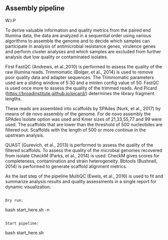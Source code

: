 ## Assembly pipeline

W.I.P

To derive valuable information and quality metrics from the paired end Illumina data, the data are analyzed in a sequential order using various algorithms to assemble the genome and to decide which samples can participate in analysis of antimicrobial resistance genes, virulence genes and perform cluster analyses and which samples are excluded from further analysis due low quality or contaminated isolates.

First FastQC (Andrews, et al.,2010) is performed to assess the quality of the raw Illumina reads. Trimmomatic (Bolger, et al., 2014) is used to remove poor quality data and adapter sequences. The Trimmomatic parameters used are a sliding window of 5:30 and a minlen config value of 50. FastQC is used once more to assess the quality of the trimmed reads. And Picard (https://broadinstitute.github.io/picard/) determines the library fragment lengths.

These reads are assembled into scaffolds by SPAdes (Nurk, et al., 2017) by means of de novo assembly of the genome. For de novo assembly the SPAdes Isolate option was used and Kmer sizes of 21,33,55,77 and 99 were used. The scaffolds that are lower than the threshold of 500 nucleotides are filtered out. Scaffolds with the length of 500 or more continue in the upstream analysis. 

QUAST (Gurevich, et al., 2013) is performed to assess the quality of the filtered scaffolds. To assess the quality of the microbial genomes recovered from isolate CheckM (Parks, et al., 2014) is used. CheckM gives scores for completeness, contamination and strain heterogeneity. Bbtools (Bushnell, 2014) is performed to generate scaffold alignment metrics. 

As the last step of the pipeline MultiQC (Ewels, et al., 2016) is used to fit and summarize analysis results and quality assessments in a single report for dynamic visualization.



```

Dry run:
```
bash start_here.sh -n
```

Start pipeline:
```
bash start_here.sh
```
